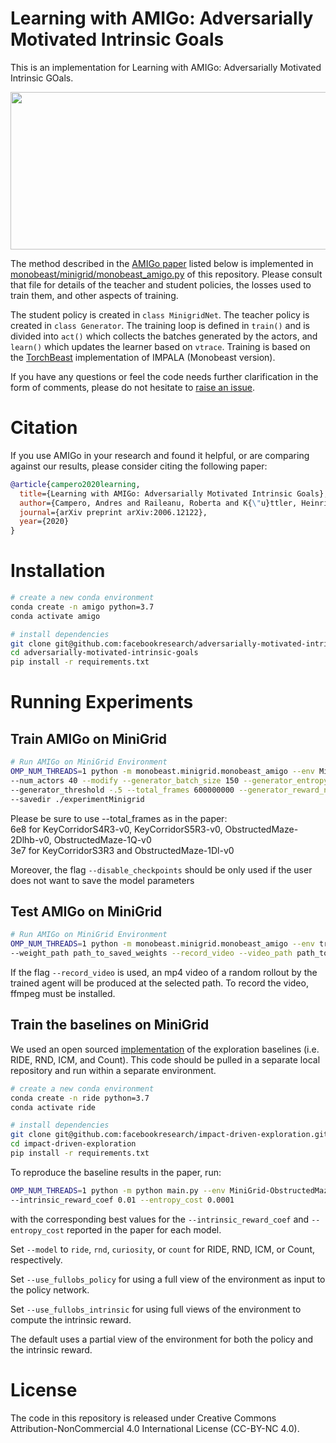 
# Learning with AMIGo: Adversarially Motivated Intrinsic Goals
This is an implementation for Learning with AMIGo: Adversarially Motivated Intrinsic GOals. 

<p align="center">
  <img width="604" height="252" src="https://github.com/allepalma/adversarially-motivated-intrinsic-goals/blob/master/resources/amigo.png">
</p>

The method described in the [AMIGo paper](https://arxiv.org/abs/2006.12122) listed below is implemented in [monobeast/minigrid/monobeast_amigo.py](./monobeast/minigrid/monobeast_amigo.py) of this repository. Please consult that file for details of the teacher and student policies, the losses used to train them, and other aspects of training. 

The student policy is created in `class MinigridNet`. The teacher policy is created in `class Generator`. The training loop is defined in `train()` and is divided into `act()` which collects the batches generated by the actors, and `learn()` which updates the learner based on `vtrace`. Training is based on the [TorchBeast](https://github.com/facebookresearch/torchbeast) implementation of IMPALA (Monobeast version).

If you have any questions or feel the code needs further clarification in the form of comments, please do not hesitate to [raise an issue](https://github.com/facebookresearch/adversarially-motivated-intrinsic-goals/issues/new).

# Citation

If you use AMIGo in your research and found it helpful, or are comparing against our results, please consider citing the following paper:

```bib
@article{campero2020learning,
  title={Learning with AMIGo: Adversarially Motivated Intrinsic Goals},
  author={Campero, Andres and Raileanu, Roberta and K{\"u}ttler, Heinrich and Tenenbaum, Joshua B and Rockt{\"a}schel, Tim and Grefenstette, Edward},
  journal={arXiv preprint arXiv:2006.12122},
  year={2020}
}
```

# Installation

```bash
# create a new conda environment
conda create -n amigo python=3.7
conda activate amigo

# install dependencies
git clone git@github.com:facebookresearch/adversarially-motivated-intrinsic-goals.git
cd adversarially-motivated-intrinsic-goals
pip install -r requirements.txt
```

# Running Experiments

## Train AMIGo on MiniGrid

```bash
# Run AMIGo on MiniGrid Environment
OMP_NUM_THREADS=1 python -m monobeast.minigrid.monobeast_amigo --env MiniGrid-KeyCorridorS5R3-v0 \
--num_actors 40 --modify --generator_batch_size 150 --generator_entropy_cost .05 \
--generator_threshold -.5 --total_frames 600000000 --generator_reward_negative -.3 \
--savedir ./experimentMinigrid
```
Please be sure to use --total_frames as in the paper: <br>
6e8 for KeyCorridorS4R3-v0, KeyCorridorS5R3-v0, ObstructedMaze-2Dlhb-v0, ObstructedMaze-1Q-v0 <br>
3e7 for KeyCorridorS3R3 and ObstructedMaze-1Dl-v0

Moreover, the flag ```--disable_checkpoints``` should be only used if the user does not want to save the model parameters


## Test AMIGo on MiniGrid

```bash
# Run AMIGo on MiniGrid Environment
OMP_NUM_THREADS=1 python -m monobeast.minigrid.monobeast_amigo --env trained_amigo_environment --mode test \
--weight_path path_to_saved_weights --record_video --video_path path_to_video.mp4
```

If the flag ```--record_video``` is used, an mp4 video of a random rollout by the trained agent will be produced at the selected path. To record the video, ffmpeg must be installed.

## Train the baselines on MiniGrid
We used an open sourced [implementation](https://github.com/facebookresearch/impact-driven-exploration) of the exploration baselines (i.e. RIDE, RND, ICM, and Count). This code should be pulled in a separate local repository and run within a separate environment.

```bash
# create a new conda environment
conda create -n ride python=3.7
conda activate ride 

# install dependencies
git clone git@github.com:facebookresearch/impact-driven-exploration.git
cd impact-driven-exploration
pip install -r requirements.txt
```

To reproduce the baseline results in the paper, run:
```bash
OMP_NUM_THREADS=1 python -m python main.py --env MiniGrid-ObstructedMaze-1Q-v0 \
--intrinsic_reward_coef 0.01 --entropy_cost 0.0001
```
with the corresponding best values for the `--intrinsic_reward_coef` and `--entropy_cost` reported in the paper for each model. 

Set `--model` to `ride`, `rnd`, `curiosity`, or `count` for RIDE, RND, ICM, or Count, respectively.

Set `--use_fullobs_policy` for using a full view of the environment as input to the policy network. 

Set `--use_fullobs_intrinsic` for using full views of the environment to compute the intrinsic reward. 

The default uses a partial view of the environment for both the policy and the intrinsic reward.

# License

The code in this repository is released under Creative Commons Attribution-NonCommercial 4.0 International License (CC-BY-NC 4.0).
